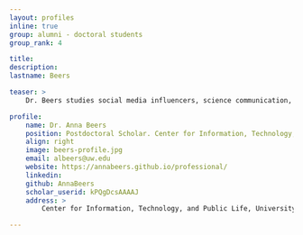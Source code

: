 ```yaml
---
layout: profiles
inline: true
group: alumni - doctoral students
group_rank: 4

title: 
description: 
lastname: Beers

teaser: >
    Dr. Beers studies social media influencers, science communication, and right-wing extremism on social media using network science, machine learning, and mixed methods.  More specifically, they focus on understanding how different social media influencers in United States digital politics work together and against each other to produce the "news" we see online, with a particular emphasis on where this process breaks down. Dr. Beers has published work in venues such as Science Advances, ICWSM, The Journal of Online Trust and Safety, AoIR, and others.

profile:
    name: Dr. Anna Beers
    position: Postdoctoral Scholar. Center for Information, Technology, and Public Life @ UNC.
    align: right
    image: beers-profile.jpg
    email: albeers@uw.edu
    website: https://annabeers.github.io/professional/ 
    linkedin: 
    github: AnnaBeers 
    scholar_userid: kPQgDcsAAAAJ
    address: >   
        Center for Information, Technology, and Public Life, University of North Carolina

---
```



